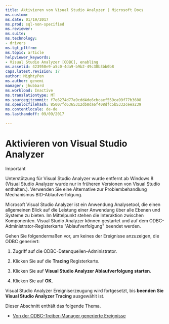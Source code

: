 ```yaml
---
title: Aktivieren von Visual Studio Analyzer | Microsoft Docs
ms.custom: 
ms.date: 01/19/2017
ms.prod: sql-non-specified
ms.reviewer: 
ms.suite: 
ms.technology:
- drivers
ms.tgt_pltfrm: 
ms.topic: article
helpviewer_keywords:
- Visual Studio Analyzer [ODBC], enabling
ms.assetid: 423950e9-a5c0-4da9-b9b2-49c38b3bb0b8
caps.latest.revision: 17
author: MightyPen
ms.author: genemi
manager: jhubbard
ms.workload: Inactive
ms.translationtype: MT
ms.sourcegitcommit: f7e6274d77a9cdd4de6cbcaef559ca99f77b3608
ms.openlocfilehash: 85007fd6365312db8da6f408dfc5b5332ceea239
ms.contentlocale: de-de
ms.lasthandoff: 09/09/2017

---
```

# <a name="enabling-visual-studio-analyzer"></a>Aktivieren von Visual Studio Analyzer
> [!IMPORTANT]  
>  Unterstützung für Visual Studio Analyzer wurde entfernt ab Windows 8 (Visual Studio Analyzer wurde nur in früheren Versionen von Visual Studio enthalten.). Verwenden Sie eine Alternative zur Problembehandlung Mechanismus BID-Ablaufverfolgung.  
  
 Microsoft Visual Studio Analyzer ist ein Anwendung Analysetool, die einen allgemeinen Blick auf die Leistung einer Anwendung über alle Ebenen und Systeme zu bieten. Im Mittelpunkt stehen die Interaktion zwischen Komponenten. Visual Studio Analyzer können gestartet und auf dem ODBC-Administrator-Registerkarte "Ablaufverfolgung" beendet werden.  
  
 Gehen Sie folgendermaßen vor, um keines der Ereignisse anzuzeigen, die ODBC generiert:  
  
1.  Zugriff auf die ODBC-Datenquellen-Administrator.  
  
2.  Klicken Sie auf die **Tracing** Registerkarte.  
  
3.  Klicken Sie auf **Visual Studio Analyzer Ablaufverfolgung starten**.  
  
4.  Klicken Sie auf **OK**.  
  
 Visual Studio Analyzer Ereigniserzeugung wird fortgesetzt, bis **beenden Sie Visual Studio Analyzer Tracing** ausgewählt ist.  
  
 Dieser Abschnitt enthält das folgende Thema.  
  
-   [Von der ODBC-Treiber-Manager generierte Ereignisse](../../../odbc/reference/develop-app/events-generated-by-the-odbc-driver-manager.md)

